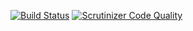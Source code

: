 [![Build Status](https://travis-ci.org/eventjet/i18n.svg)](https://travis-ci.org/eventjet/i18n)
[![Scrutinizer Code Quality](https://scrutinizer-ci.com/g/eventjet/i18n/badges/quality-score.png?b=master)](https://scrutinizer-ci.com/g/eventjet/i18n/?branch=master)
